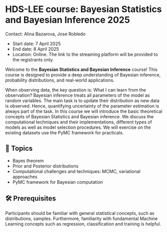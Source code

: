 # HDS-LEE course: Bayesian Statistics and Bayesian Inference 2025

Contact: Alina Bazarova, Jose Robledo

- Start date: 7 April 2025
- End date: 8 April 2025
- Location: Online. The link to the streaming platform will be provided to the registrants only.

Welcome to the **Bayesian Statistics and Bayesian Inference** course! This course is designed to provide a deep understanding of Bayesian inference, probability distributions, and real-world applications.

When observing data, the key question is: What I can learn from the observation? Bayesian inference treats all parameters of the model as random variables. The main task is to update their distribution as new data is observed. Hence, quantifying uncertainty of the parameter estimation is always part of the task. In this course we will introduce the basic theoretical concepts of Bayesian Statistics and Bayesian inference. We discuss the computational techniques and their implementations, different types of models as well as model selection procedures. We will exercise on the existing datasets use the PyMC framework for practicals.

## 🎯 Topics
- Bayes theorem
- Prior and Posterior distributions
- Computational challenges and techniques: MCMC, variational approaches
- PyMC framework for Bayesian computation

## 🛠 Prerequisites
Participants should be familiar with general statistical concepts, such as distributions, samples. Furthermore, familiarity with fundamental Machine Learning concepts such as regression, classification and training is helpful.
